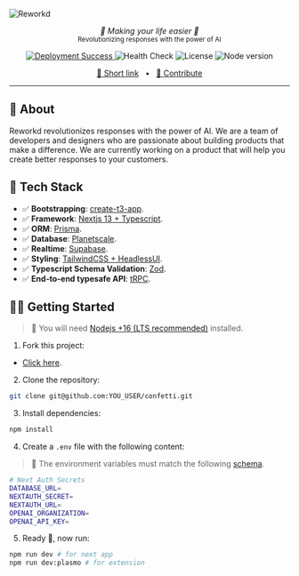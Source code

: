 ![Reworkd](https://github.com/awtkns/reworkd/blob/main/public/social.png)

<p align="center">
  <em>🤖 Making your life easier 🤖</em></br>
  <sub>Revolutionizing responses with the power of AI</sub>
</p>
<p align="center">
 <a href="https://confetti.dev/" target="_blank">
  <img alt="Deployment Success" src="https://img.shields.io/github/deployments/awtkns/confetti/production?color=2334D058&label=Deployment" />
 </a>
 <img alt="Health Check" src="https://img.shields.io/github/actions/workflow/status/awtkns/confetti/healthcheck.yml?label=Health%20Check&color=2334D058" />
 <img alt="License" src="https://img.shields.io/github/license/awtkns/confetti?color=2334D058" />
 <img alt="Node version" src="https://img.shields.io/static/v1?label=node&message=%20%3E=16.0.0&logo=node.js&color=2334D058" /> 
</p>

<p align="center">
<a href="https://reworkd.ai">🔗 Short link</a>
<span>&nbsp;&nbsp;•&nbsp;&nbsp;</span>
<a href="#-getting-started">🤝 Contribute</a>
</p>

---

## 📖 About
Reworkd revolutionizes responses with the power of AI. We are a team of developers and designers who are 
passionate about building products that make a difference. We are currently working on a product that will 
help you create better responses to your customers.

## 🚀 Tech Stack

- ✅ **Bootstrapping**: [create-t3-app](https://create.t3.gg).
- ✅ **Framework**: [Nextjs 13 + Typescript](https://nextjs.org/).
- ✅ **ORM**: [Prisma](https://prisma.io).
- ✅ **Database**: [Planetscale](https://planetscale.com/).
- ✅ **Realtime**: [Supabase](https://supabase.com/).
- ✅ **Styling**: [TailwindCSS + HeadlessUI](https://tailwindcss.com).
- ✅ **Typescript Schema Validation**: [Zod](https://github.com/colinhacks/zod).
- ✅ **End-to-end typesafe API**: [tRPC](https://trpc.io/).

## 👨‍🚀 Getting Started

> 🚧 You will need [Nodejs +16 (LTS recommended)](https://nodejs.org/en/) installed.

1. Fork this project:

- [Click here](https://github.com/awtkns/confetti/fork).

2. Clone the repository:

```bash
git clone git@github.com:YOU_USER/confetti.git
```

3. Install dependencies:

```bash
npm install
```

4. Create a `.env` file with the following content:

> 🚧 The environment variables must match the following [schema](https://github.com/awtkns/confetti/blob/main/src/env/schema.mjs#L8).

```bash
# Next Auth Secrets
DATABASE_URL=
NEXTAUTH_SECRET=
NEXTAUTH_URL=
OPENAI_ORGANIZATION=
OPENAI_API_KEY=
```

5. Ready 🥳, now run:

```bash
npm run dev # for next app
npm run dev:plasmo # for extension
```
